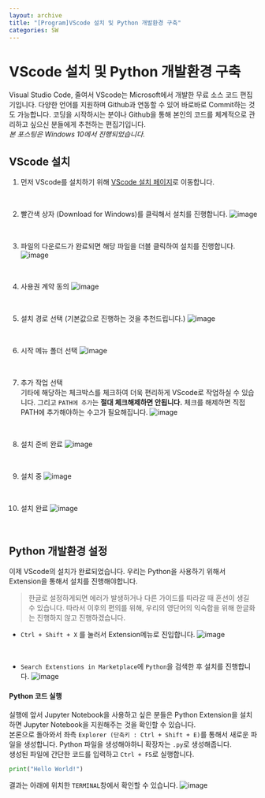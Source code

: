 ```yaml
---
layout: archive
title: "[Program]VScode 설치 및 Python 개발환경 구축"
categories: SW
---
```


# VScode 설치 및 Python 개발환경 구축
Visual Studio Code, 줄여서 VScode는 Microsoft에서 개발한 무료 소스 코드 편집기입니다. 다양한 언어를 지원하며 Github과 연동할 수 있어 바로바로 Commit하는 것도 가능합니다. 코딩을 시작하시는 분이나 Github을 통해 본인의 코드를 체계적으로 관리하고 싶으신 분들에게 추천하는 편집기입니다.
<br>
*본 포스팅은 Windows 10에서 진행되었습니다.*

## VScode 설치
1. 먼저 VScode를 설치하기 위해 [VScode 설치 페이지](https://code.visualstudio.com/)로 이동합니다.
<br>

2. 빨간색 상자 (Download for Windows)를 클릭해서 설치를 진행합니다.
![image](https://user-images.githubusercontent.com/39876295/124063761-8eaea500-da6e-11eb-9c04-9c0c89b86c53.png)
<br>

3. 파일의 다운로드가 완료되면 해당 파일을 더블 클릭하여 설치를 진행합니다.
![image](https://user-images.githubusercontent.com/39876295/124064086-1bf1f980-da6f-11eb-9588-a8422dd2d0b7.png)
<br>

4. 사용권 계약 동의
![image](https://user-images.githubusercontent.com/39876295/124064232-53f93c80-da6f-11eb-9b91-d7c5d5b50e9e.png)
<br>

5. 설치 경로 선택 (기본값으로 진행하는 것을 추천드립니다.)
![image](https://user-images.githubusercontent.com/39876295/124064314-74c19200-da6f-11eb-993f-e25003b8f427.png)
<br>

6. 시작 메뉴 폴더 선택
![image](https://user-images.githubusercontent.com/39876295/124064417-ad616b80-da6f-11eb-8a61-522859b36e6f.png)
<br>

7. 추가 작업 선택<br>
기타에 해당하는 체크박스를 체크하여 더욱 편리하게 VScode로 작업하실 수 있습니다. 그리고 `PATH에 추가`는 **절대 체크해제하면 안됩니다.** 체크를 해제하면 직접 PATH에 추가해야하는 수고가 필요해집니다.
![image](https://user-images.githubusercontent.com/39876295/124064503-e00b6400-da6f-11eb-8ffc-c7b6c44c3a84.png)
<br>

8. 설치 준비 완료
![image](https://user-images.githubusercontent.com/39876295/124080959-ea385d00-da85-11eb-88e5-c7cb1eac9d93.png)
<br>

9. 설치 중
![image](https://user-images.githubusercontent.com/39876295/124081035-01774a80-da86-11eb-850c-41f4d161c4aa.png)
<br>

10. 설치 완료
![image](https://user-images.githubusercontent.com/39876295/124081123-1a7ffb80-da86-11eb-8241-eca533bda08b.png)
<br>

## Python 개발환경 설정
이제 VScode의 설치가 완료되었습니다. 우리는 Python을 사용하기 위해서 Extension을 통해서 설치를 진행해야합니다.
> 한글로 설정하게되면 에러가 발생하거나 다른 가이드를 따라갈 때 혼선이 생길 수 있습니다. 따라서 이후의 편의를 위해, 우리의 영단어의 익숙함을 위해 한글화는 진행하지 않고 진행하겠습니다.

* `Ctrl + Shift + X` 를 눌러서 Extension메뉴로 진입합니다.
![image](https://user-images.githubusercontent.com/39876295/124081604-b6aa0280-da86-11eb-8273-ea01e1599f7e.png)
<br>

* `Search Extenstions in Marketplace`에 `Python`을 검색한 후 설치를 진행합니다.
![image](https://user-images.githubusercontent.com/39876295/124081976-23250180-da87-11eb-997c-0d27eb3621fd.png)

#### Python 코드 실행
실행에 앞서 Jupyter Notebook을 사용하고 싶은 분들은 Python Extension을 설치하면 Jupyter Notebook을 지원해주는 것을 확인할 수 있습니다.
<br>
본론으로 돌아와서 좌측 `Explorer (단축키 : Ctrl + Shift + E)`를 통해서 새로운 파일을 생성합니다. Python 파일을 생성해야하니 확장자는 `.py`로 생성해줍니다.
<br>
생성된 파일에 간단한 코드를 입력하고 `Ctrl + F5`로 실행합니다.

```python
print("Hello World!")
```

결과는 아래에 위치한 `TERMINAL`창에서 확인할 수 있습니다.
![image](https://user-images.githubusercontent.com/39876295/124095569-c4ff1b00-da94-11eb-8927-f4adeaf3759d.png)
